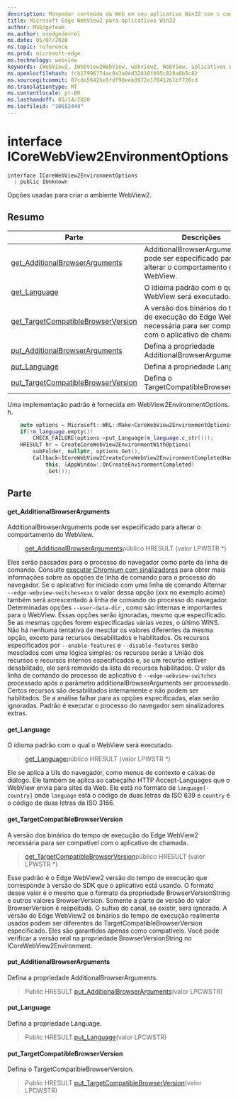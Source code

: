 ```yaml
---
description: Hospedar conteúdo da Web em seu aplicativo Win32 com o controle WebView2 do Microsoft Edge
title: Microsoft Edge WebView2 para aplicativos Win32
author: MSEdgeTeam
ms.author: msedgedevrel
ms.date: 05/07/2020
ms.topic: reference
ms.prod: microsoft-edge
ms.technology: webview
keywords: IWebView2, IWebView2WebView, webview2, WebView, aplicativos Win32, Win32, Edge, ICoreWebView2, ICoreWebView2Controller, controle do navegador, HTML Edge
ms.openlocfilehash: fcb17996774ac9a3a0ed32810f095c828a8b5c82
ms.sourcegitcommit: 07cda56425e5fdf90eeb3972e17041261bf720cd
ms.translationtype: MT
ms.contentlocale: pt-BR
ms.lasthandoff: 05/14/2020
ms.locfileid: "10652444"
---
```

# interface ICoreWebView2EnvironmentOptions 

```
interface ICoreWebView2EnvironmentOptions
  : public IUnknown
```

Opções usadas para criar o ambiente WebView2.

## Resumo

 Parte                        | Descrições
--------------------------------|---------------------------------------------
[get_AdditionalBrowserArguments](#get_additionalbrowserarguments) | AdditionalBrowserArguments pode ser especificado para alterar o comportamento do WebView.
[get_Language](#get_language) | O idioma padrão com o qual o WebView será executado.
[get_TargetCompatibleBrowserVersion](#get_targetcompatiblebrowserversion) | A versão dos binários do tempo de execução do Edge WebView2 necessária para ser compatível com o aplicativo de chamada.
[put_AdditionalBrowserArguments](#put_additionalbrowserarguments) | Defina a propriedade AdditionalBrowserArguments.
[put_Language](#put_language) | Defina a propriedade Language.
[put_TargetCompatibleBrowserVersion](#put_targetcompatiblebrowserversion) | Defina o TargetCompatibleBrowserVersion.

Uma implementação padrão é fornecida em WebView2EnvironmentOptions. h.

```cpp
    auto options = Microsoft::WRL::Make<CoreWebView2EnvironmentOptions>();
    if(!m_language.empty())
        CHECK_FAILURE(options->put_Language(m_language.c_str()));
    HRESULT hr = CreateCoreWebView2EnvironmentWithOptions(
        subFolder, nullptr, options.Get(),
        Callback<ICoreWebView2CreateCoreWebView2EnvironmentCompletedHandler>(
            this, &AppWindow::OnCreateEnvironmentCompleted)
            .Get());
```

## Parte

#### get_AdditionalBrowserArguments 

AdditionalBrowserArguments pode ser especificado para alterar o comportamento do WebView.

> [get_AdditionalBrowserArguments](#get_additionalbrowserarguments)público HRESULT (valor LPWSTR *)

Eles serão passados para o processo do navegador como parte da linha de comando. Consulte [executar Chromium com sinalizadores](https://aka.ms/RunChromiumWithFlags) para obter mais informações sobre as opções de linha de comando para o processo do navegador. Se o aplicativo for iniciado com uma linha de comando Alternar `--edge-webview-switches=xxx` o valor dessa opção (xxx no exemplo acima) também será acrescentado à linha de comando do processo do navegador. Determinadas opções `--user-data-dir` , como são internas e importantes para o WebView. Essas opções serão ignoradas, mesmo que especificado. Se as mesmas opções forem especificadas várias vezes, o último WINS. Não há nenhuma tentativa de mesclar os valores diferentes da mesma opção, exceto para recursos desabilitados e habilitados. Os recursos especificados por `--enable-features` e `--disable-features` serão mesclados com uma lógica simples: os recursos serão a União dos recursos e recursos internos especificados e, se um recurso estiver desabilitado, ele será removido da lista de recursos habilitados. O valor da linha de comando do processo de aplicativo é `--edge-webview-switches` processado após o parâmetro additionalBrowserArguments ser processado. Certos recursos são desabilitados internamente e não podem ser habilitados. Se a análise falhar para as opções especificadas, elas serão ignoradas. Padrão é executar o processo do navegador sem sinalizadores extras.

#### get_Language 

O idioma padrão com o qual o WebView será executado.

> [get_Language](#get_language)público HRESULT (valor LPWSTR *)

Ele se aplica a UIs do navegador, como menus de contexto e caixas de diálogo. Ele também se aplica ao cabeçalho HTTP Accept-Languages que o WebView envia para sites da Web. Ele está no formato de `language[-country]` onde `language` está o código de duas letras da ISO 639 e `country` é o código de duas letras da ISO 3166.

#### get_TargetCompatibleBrowserVersion 

A versão dos binários do tempo de execução do Edge WebView2 necessária para ser compatível com o aplicativo de chamada.

> [get_TargetCompatibleBrowserVersion](#get_targetcompatiblebrowserversion)público HRESULT (valor LPWSTR *)

Esse padrão é o Edge WebView2 versão do tempo de execução que corresponde à versão do SDK que o aplicativo está usando. O formato desse valor é o mesmo que o formato da propriedade BrowserVersionString e outros valores BrowserVersion. Somente a parte de versão do valor BrowserVersion é respeitada. O sufixo do canal, se existir, será ignorado. A versão do Edge WebView2 os binários do tempo de execução realmente usados podem ser diferentes do TargetCompatibleBrowserVersion especificado. Eles são garantidos apenas como compatíveis. Você pode verificar a versão real na propriedade BrowserVersionString no ICoreWebView2Environment.

#### put_AdditionalBrowserArguments 

Defina a propriedade AdditionalBrowserArguments.

> Public HRESULT [put_AdditionalBrowserArguments](#put_additionalbrowserarguments)(valor LPCWSTR)

#### put_Language 

Defina a propriedade Language.

> Public HRESULT [put_Language](#put_language)(valor LPCWSTR)

#### put_TargetCompatibleBrowserVersion 

Defina o TargetCompatibleBrowserVersion.

> Public HRESULT [put_TargetCompatibleBrowserVersion](#put_targetcompatiblebrowserversion)(valor LPCWSTR)

